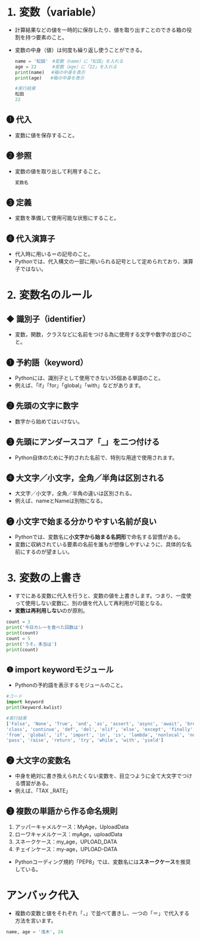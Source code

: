 # ⒈ 変数（variable）
- 計算結果などの値を一時的に保存したり、値を取り出すことのできる箱の役割を持つ要素のこと。
- 変数の中身（値）は何度も繰り返し使うことができる。
    
    ```python
    name = '松田'　#変数（name）に「松田」を入れる
    age = 22　　　 #変数（age）に「22」を入れる
    print(name)　 #箱の中身を表示
    print(age)　　#箱の中身を表示
    
    #実行結果
    松田
    22
    ```

## ❶ 代入
- 変数に値を保存すること。

## ❷ 参照
- 変数の値を取り出して利用すること。
    ```python
    変数名
    ```

## ❸ 定義
- 変数を準備して使用可能な状態にすること。

## ❹ 代入演算子
- 代入時に用いる＝の記号のこと。
- Pythonでは、代入構文の一部に用いられる記号として定められており、演算子ではない。

# ⒉ 変数名のルール
## ◆ 識別子（identifier）
- 変数，関数，クラスなどに名前をつける為に使用する文字や数字の並びのこと。

## ❶ 予約語（keyword）
- Pythonには、識別子として使用できない35個ある単語のこと。
- 例えば、「if」「for」「global」「with」などがあります。

## ❷ 先頭の文字に数字
- 数字から始めてはいけない。

## ❸ 先頭にアンダースコア「_」を二つ付ける
- Python自体のために予約された名前で、特別な用途で使用されます。

## ❹ 大文字／小文字，全角／半角は区別される
- 大文字／小文字，全角／半角の違いは区別される。
- 例えば、nameとNameは別物になる。

## ❺ 小文字で始まる分かりやすい名前が良い
- Pythonでは、変数名に**小文字から始まる名詞形**で命名する習慣がある。
- 変数に収納されている要素の名前を誰もが想像しやすいように、具体的な名前にするのが望ましい。

# ⒊ 変数の上書き
- すでにある変数に代入を行うと、変数の値を上書きします。つまり、一度使って使用しない変数に、別の値を代入して再利用が可能となる。
- **変数は再利用しない**のが原則。

```python
count = 3
print('今日カレーを食べた回数は')
print(count)
count = 5
print('うそ。本当は')
print(count)
```

## ❶ import keywordモジュール
- Pythonの予約語を表示するモジュールのこと。

```python
#コード
import keyword
print(keyword.kwlist)

#実行結果
['False', 'None', 'True', 'and', 'as', 'assert', 'async', 'await', 'break', 
'class', 'continue', 'def', 'del', 'elif', 'else', 'except', 'finally', 'for', 
'from', 'global', 'if', 'import', 'in', 'is', 'lambda', 'nonlocal', 'not', 'or', 
'pass', 'raise', 'return', 'try', 'while', 'with', 'yield']
```

## ❷ 大文字の変数名
- 中身を絶対に書き換えられたくない変数を、目立つように全て大文字でつける慣習がある。
- 例えば、「TAX _RATE」

## ❸ 複数の単語から作る命名規則
1. アッパーキャメルケース：MyAge，UploadData
2. ローワキャメルケース：myAge，uploadData
3. スネークケース：my_age，UPLOAD_DATA
4. チェインケース：my-age，UPLOAD-DATA
- Pythonコーディング規約「PEP8」では、変数名には**スネークケース**を推奨している。

# アンバック代入
- 複数の変数と値をそれぞれ「，」で並べて書きし、一つの「＝」で代入する方法を言います。

```python
name, age = '浅木', 24
```
